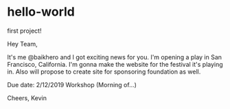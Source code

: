 # hello-world
first project!

Hey Team,

It's me @baikhero and I got exciting news for you. I'm opening a play in San Francisco, California.
I'm gonna make the website for the festival it's playing in.
Also will propose to create site for sponsoring foundation as well. 

Due date: 2/12/2019 Workshop (Morning of...)

Cheers,
Kevin


